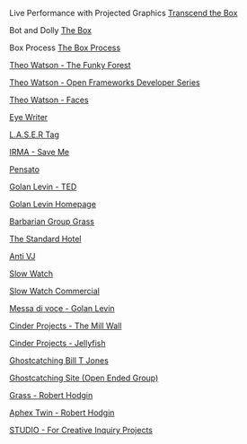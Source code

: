 
Live Performance with Projected Graphics
[Transcend the Box](http://bit.do/transcend-box-mov)

Bot and Dolly
[The Box](http://bit.do/botandolly-box-mov)

Box Process
[The Box Process](http://bit.do/botandolly-box-process-mov)


[Theo Watson - The Funky Forest](http://bit.do/funkyforest)

[Theo Watson - Open Frameworks Developer Series](http://bit.do/theo-watson-talk)

[Theo Watson  - Faces](https://vimeo.com/28385749)

[Eye Writer](http://bit.do/eye-writer-mov)

[L.A.S.E.R Tag](http://bit.do/laser-tag-mov)

[IRMA - Save Me](http://bit.do/save-me-mov)

[Pensato]()

[Golan Levin - TED](http://bit.do/golan-ted-mov)

[Golan Levin Homepage](http://flong.com)

[Barbarian Group Grass]()

[The Standard Hotel]()

[Anti VJ]()

[Slow Watch](http://www.slow-watches.com)

[Slow Watch Commercial](http://bit.do/slow-watches-mov)

[Messa di voce - Golan Levin](http://bit.do/messa-di-voce)

[Cinder Projects - The Mill Wall]()

[Cinder Projects - Jellyfish]()

[Ghostcatching Bill T Jones](http://bit.do/billtjones-ghostcatching)

[Ghostcatching Site (Open Ended Group)](http://bit.do/billtjones-ghostcatching-site)

[Grass - Robert Hodgin](http://roberthodgin.com/grass/)

[Aphex Twin - Robert Hodgin](http://roberthodgin.com/aphex-twin-nye-show-visuals/)

[STUDIO - For Creative Inquiry Projects](http://studioforcreativeinquiry.org/projects)
